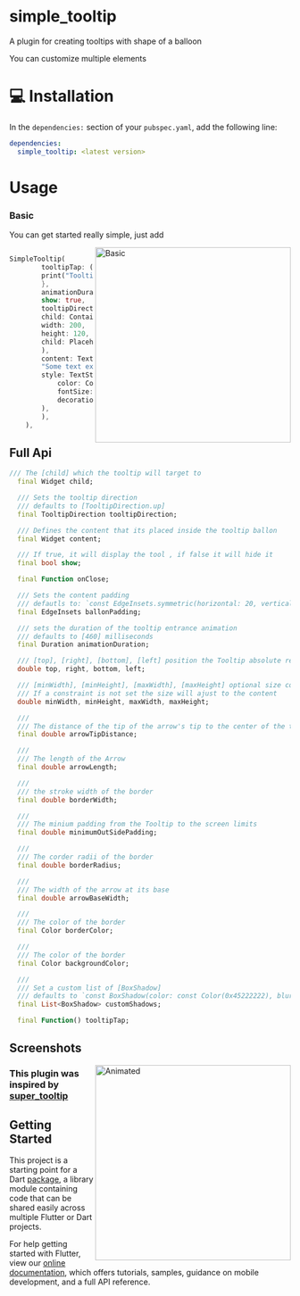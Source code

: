 # simple_tooltip

A plugin for creating tooltips with shape of a balloon

You can customize multiple elements

# 💻 Installation
In the `dependencies:` section of your `pubspec.yaml`, add the following line:

```yaml
dependencies:
  simple_tooltip: <latest version>
```

# Usage

### Basic 

You can get started really simple, just add

<img src="https://github.com/victorevox/simple_tooltp/example/simple.png" align = "right" height = "350" alt="Basic">


```dart

SimpleTooltip(
        tooltipTap: () {
        print("Tooltip tap");
        },
        animationDuration: Duration(seconds: 3),
        show: true,
        tooltipDirection: TooltipDirection.up,
        child: Container(
        width: 200,
        height: 120,
        child: Placeholder(),
        ),
        content: Text(
        "Some text example!!!!",
        style: TextStyle(
            color: Colors.black,
            fontSize: 18,
            decoration: TextDecoration.none,
        ),
        ),
    ),

```

## Full Api

```dart
/// The [child] which the tooltip will target to
  final Widget child;

  /// Sets the tooltip direction
  /// defaults to [TooltipDirection.up]
  final TooltipDirection tooltipDirection;

  /// Defines the content that its placed inside the tooltip ballon
  final Widget content;

  /// If true, it will display the tool , if false it will hide it
  final bool show;

  final Function onClose;

  /// Sets the content padding
  /// defautls to: `const EdgeInsets.symmetric(horizontal: 20, vertical: 16),`
  final EdgeInsets ballonPadding;

  /// sets the duration of the tooltip entrance animation
  /// defaults to [460] milliseconds
  final Duration animationDuration;

  /// [top], [right], [bottom], [left] position the Tooltip absolute relative to the whole screen
  double top, right, bottom, left;

  /// [minWidth], [minHeight], [maxWidth], [maxHeight] optional size constraints.
  /// If a constraint is not set the size will ajust to the content
  double minWidth, minHeight, maxWidth, maxHeight;

  ///
  /// The distance of the tip of the arrow's tip to the center of the target
  final double arrowTipDistance;

  ///
  /// The length of the Arrow
  final double arrowLength;

  ///
  /// the stroke width of the border
  final double borderWidth;

  ///
  /// The minium padding from the Tooltip to the screen limits
  final double minimumOutSidePadding;

  ///
  /// The corder radii of the border
  final double borderRadius;

  ///
  /// The width of the arrow at its base
  final double arrowBaseWidth;

  ///
  /// The color of the border
  final Color borderColor;

  ///
  /// The color of the border
  final Color backgroundColor;

  ///
  /// Set a custom list of [BoxShadow]
  /// defaults to `const BoxShadow(color: const Color(0x45222222), blurRadius: 8, spreadRadius: 2),`
  final List<BoxShadow> customShadows;

  final Function() tooltipTap;

```

## Screenshots
<img src="https://github.com/victorevox/simple_tooltp/example/simple_tooltip.gif" align = "right" height = "350" alt="Animated">

### This plugin was inspired by [super_tooltip](https://pub.dev/packages/super_tooltip)

## Getting Started

This project is a starting point for a Dart
[package](https://flutter.dev/developing-packages/),
a library module containing code that can be shared easily across
multiple Flutter or Dart projects.

For help getting started with Flutter, view our 
[online documentation](https://flutter.dev/docs), which offers tutorials, 
samples, guidance on mobile development, and a full API reference.
